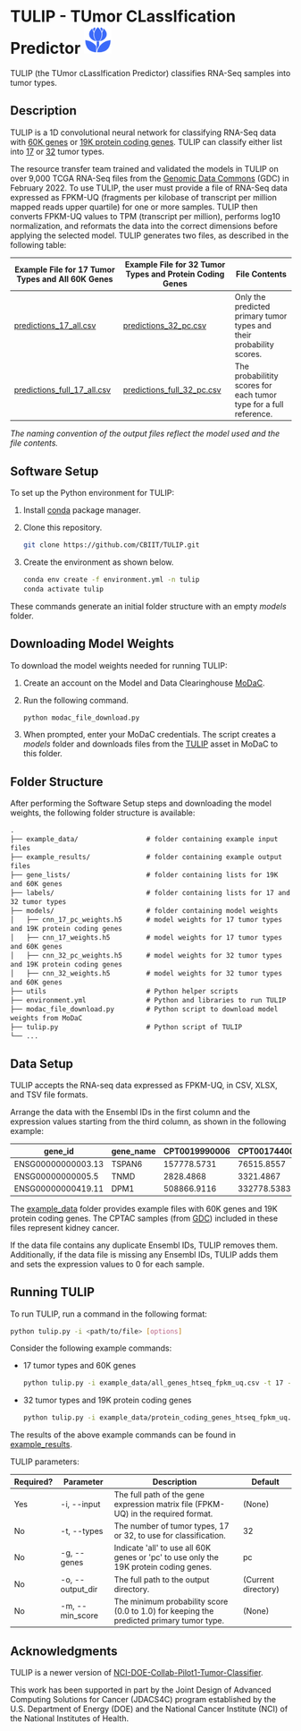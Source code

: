 # TULIP - TUmor CLassIfication Predictor <img src = "images/tulip.svg" alt = "tulip" width = "50" height = "50">

TULIP (the TUmor cLassIfication Predictor) classifies RNA-Seq samples into tumor types.

## Description

TULIP is a 1D convolutional neural network for classifying RNA-Seq data with [60K genes](https://github.com/CBIIT/TULIP/blob/main/gene_lists/all_genes.txt) or [19K protein coding genes](https://github.com/CBIIT/TULIP/blob/main/gene_lists/protein_coding_genes.txt). TULIP can classify either list into [17](https://github.com/CBIIT/TULIP/blob/main/labels/17_tumors.csv) or [32](https://github.com/CBIIT/TULIP/blob/main/labels/32_tumors.csv) tumor types. 

The resource transfer team trained and validated the models in TULIP on over 9,000 TCGA RNA-Seq files from the [Genomic Data Commons](https://portal.gdc.cancer.gov/) (GDC) in February 2022. To use TULIP, the user must provide a file of RNA-Seq data expressed as FPKM-UQ (fragments per kilobase of transcript per million mapped reads upper quartile) for one or more samples. TULIP then converts FPKM-UQ values to TPM (transcript per million), performs log10 normalization, and reformats the data into the correct dimensions before applying the selected model. TULIP generates two files, as described in the following table:

| Example File for 17 Tumor Types and All 60K Genes | Example File for 32 Tumor Types and Protein Coding Genes | File Contents |
| ------------- | ------------- | ------------- |
| [predictions_17_all.csv](https://github.com/CBIIT/TULIP/blob/main/example_results/predictions_17_all.csv)  | [predictions_32_pc.csv](https://github.com/CBIIT/TULIP/blob/main/example_results/predictions_32_pc.csv)  | Only the predicted primary tumor types and their probability scores. |
| [predictions_full_17_all.csv](https://github.com/CBIIT/TULIP/blob/main/example_results/predictions_full_17_all.csv)  | [predictions_full_32_pc.csv](https://github.com/CBIIT/TULIP/blob/main/example_results/predictions_full_32_pc.csv)  | The probabilitity scores for each tumor type for a full reference. |

*The naming convention of the output files reflect the model used and the file contents.*

## Software Setup

To set up the Python environment for TULIP:
1. Install [conda](https://docs.conda.io/en/latest/) package manager. 
2. Clone this repository. 

   ```bash
   git clone https://github.com/CBIIT/TULIP.git
   ```

3. Create the environment as shown below.

   ```bash
   conda env create -f environment.yml -n tulip
   conda activate tulip
   ```

These commands generate an initial folder structure with an empty *models* folder. 

## Downloading Model Weights

To download the model weights needed for running TULIP:
1. Create an account on the Model and Data Clearinghouse [MoDaC](https://modac.cancer.gov). 
2. Run the following command.

   ```bash
   python modac_file_download.py
   ```
   
3. When prompted, enter your MoDaC credentials. The script creates a *models* folder and downloads files from the [TULIP](https://modac.cancer.gov/assetDetails?dme_data_id=NCI-DME-MS01-17794660) asset in MoDaC to this folder. 

## Folder Structure

After performing the Software Setup steps and downloading the model weights, the following folder structure is available:

```
.
├── example_data/                 # folder containing example input files
├── example_results/              # folder containing example output files
├── gene_lists/                   # folder containing lists for 19K and 60K genes
├── labels/                       # folder containing lists for 17 and 32 tumor types
├── models/                       # folder containing model weights
│   ├── cnn_17_pc_weights.h5      # model weights for 17 tumor types and 19K protein coding genes
│   ├── cnn_17_weights.h5         # model weights for 17 tumor types and 60K genes
│   ├── cnn_32_pc_weights.h5      # model weights for 32 tumor types and 19K protein coding genes
│   ├── cnn_32_weights.h5         # model weights for 32 tumor types and 60K genes
├── utils                         # Python helper scripts
├── environment.yml               # Python and libraries to run TULIP
├── modac_file_download.py        # Python script to download model weights from MoDaC
├── tulip.py                      # Python script of TULIP
└── ...

```

## Data Setup

TULIP accepts the RNA-seq data expressed as FPKM-UQ, in CSV, XLSX, and TSV file formats. 

Arrange the data with the Ensembl IDs in the first column and the expression values starting from the third column, as shown in the following example:

| gene_id | gene_name | CPT0019990006 | CPT0017440009 | CPT0077290006 |
| --------| ----------|----------|----------|----------|
| ENSG00000000003.13 | TSPAN6 | 157778.5731 | 76515.8557 | 205326.5947 |
| ENSG00000000005.5 | TNMD | 2828.4868 | 3321.4867 | 5517.4428 |
| ENSG00000000419.11 | DPM1 | 508866.9116 | 332778.5383 | 468852.2266 |

The [example_data](https://github.com/CBIIT/TULIP/tree/main/example_data) folder provides example files with 60K genes and 19K protein coding genes. The CPTAC samples (from [GDC](https://portal.gdc.cancer.gov/)) included in these files represent kidney cancer. 

If the data file contains any duplicate Ensembl IDs, TULIP removes them. Additionally, if the data file is missing any Ensembl IDs, TULIP adds them and sets the expression values to 0 for each sample. 

## Running TULIP

To run TULIP, run a command in the following format:

   ```bash
   python tulip.py -i <path/to/file> [options]
   ```

Consider the following example commands:

 * 17 tumor types and 60K genes
   ```bash
   python tulip.py -i example_data/all_genes_htseq_fpkm_uq.csv -t 17 -g all -o example_results/
   ```
 * 32 tumor types and 19K protein coding genes
   ```bash
   python tulip.py -i example_data/protein_coding_genes_htseq_fpkm_uq.csv -t 32 -g pc -o example_results/
   ```
The results of the above example commands can be found in [example_results](https://github.com/CBIIT/TULIP/blob/main/example_results/).

TULIP parameters:

| Required? | Parameter | Description | Default |
| ------------- | ------------- | ------------- | ------------- |
| Yes  | -i, --input | The full path of the gene expression matrix file (FPKM-UQ) in the required format.  | (None) |
| No  | -t, --types | The number of tumor types, 17 or 32, to use for classification.  | 32 |
| No  | -g, --genes | Indicate 'all' to use all 60K genes or 'pc' to use only the 19K protein coding genes. | pc |
| No  | -o, --output_dir | The full path to the output directory. | (Current directory) |
| No  | -m, --min_score | The minimum probability score (0.0 to 1.0) for keeping the predicted primary tumor type. | (None) |

## Acknowledgments

TULIP is a newer version of [NCI-DOE-Collab-Pilot1-Tumor-Classifier](https://github.com/CBIIT/NCI-DOE-Collab-Pilot1-Tumor-Classifier).

This work has been supported in part by the Joint Design of Advanced Computing Solutions for Cancer (JDACS4C) program established by the U.S. Department of Energy (DOE) and the National Cancer Institute (NCI) of the National Institutes of Health.
